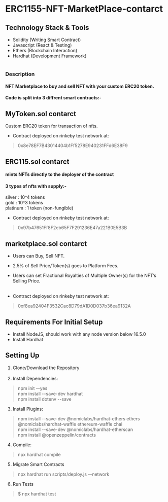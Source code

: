 # ERC1155-NFT-MarketPlace-contarct



## Technology Stack & Tools
* Solidity (Writing Smart Contract)
* Javascript (React & Testing)
* Ethers (Blockchain Interaction)
* Hardhat (Development Framework)

#
### Description
#### NFT Marketplace to buy and sell NFT with your custom ERC20 token.
#### Code is split into 3 diffrent smart contracts:-
## MyToken.sol contarct
Custom ERC20 token for transaction of nfts.
* Contract deployed on rinkeby test network at:

> 0x8e78EF7B43014404b1Ff5278E940231FFd6E38F9

## ERC115.sol contarct
#### mints NFTs directly to the deployer of the contract </br>
#### 3 types of nfts with supply:- </br>
silver    : 10^4 tokens </br>
gold      : 10^3 tokens </br>
platinum  : 1 token (non-fungible) </br>

* Contract deployed on rinkeby test network at:
> 0x97b47651Ff8F2eb65F7F291236E47a221B0E5B3B

## marketplace.sol contarct
* Users can Buy, Sell NFT.
* 2.5% of Sell Price/Token(s) goes to Platform Fees.
* Users can set Fractional Royalties of Multiple Owner(s) for the NFT’s Selling Price. </br> </br>

* Contract deployed on rinkeby test network at:
> 0xf8ea92404F3532Cac8D79dA1D0D037b36ea9132A

## Requirements For Initial Setup
* Install NodeJS, should work with any node version below 16.5.0
* Install Hardhat

## Setting Up
1. Clone/Download the Repository </br></br>
2. Install Dependencies:
> npm init --yes </br>
> npm install --save-dev hardhat </br>
> npm install dotenv --save </br>

3. Install Plugins:
> npm install --save-dev @nomiclabs/hardhat-ethers ethers @nomiclabs/hardhat-waffle ethereum-waffle chai </br>
> npm install --save-dev @nomiclabs/hardhat-etherscan  </br>
> npm install @openzeppelin/contracts

4. Compile:
> npx hardhat compile

5. Migrate Smart Contracts
> npx hardhat run scripts/deploy.js --network <network-name>

6. Run Tests
> $ npx hardhat test

